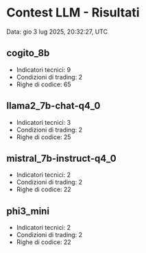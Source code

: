 # Contest LLM - Risultati

Data: gio 3 lug 2025, 20:32:27, UTC

## cogito_8b
- Indicatori tecnici: 9
- Condizioni di trading: 2
- Righe di codice: 65

## llama2_7b-chat-q4_0
- Indicatori tecnici: 3
- Condizioni di trading: 2
- Righe di codice: 25

## mistral_7b-instruct-q4_0
- Indicatori tecnici: 2
- Condizioni di trading: 2
- Righe di codice: 22

## phi3_mini
- Indicatori tecnici: 2
- Condizioni di trading: 2
- Righe di codice: 22

